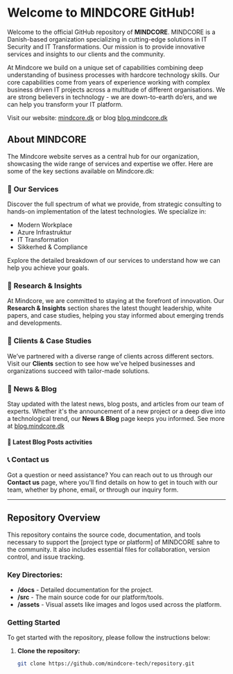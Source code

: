 # Welcome to MINDCORE GitHub!

Welcome to the official GitHub repository of **MINDCORE**. MINDCORE is a Danish-based organization specializing in cutting-edge solutions in IT Security and IT Transformations. Our mission is to provide innovative services and insights to our clients and the community.

At Mindcore we build on a unique set of capabilities combining deep understanding of business processes with hardcore technology skills. Our core capabilities come from years of experience working with complex business driven IT projects across a multitude of different organisations. We are strong believers in technology - we are down-to-earth do’ers, and we can help you transform your IT platform.

Visit our website: [mindcore.dk](https://mindcore.dk) or blog [blog.mindcore.dk](https://blog.mindcore.dk)

## About MINDCORE

The Mindcore website serves as a central hub for our organization, showcasing the wide range of services and expertise we offer. Here are some of the key sections available on Mindcore.dk:

### 🌟 **Our Services**
Discover the full spectrum of what we provide, from strategic consulting to hands-on implementation of the latest technologies. We specialize in:
- Modern Workplace
- Azure Infrastruktur
- IT Transformation
- Sikkerhed & Compliance

Explore the detailed breakdown of our services to understand how we can help you achieve your goals.

### 🧠 **Research & Insights**
At Mindcore, we are committed to staying at the forefront of innovation. Our **Research & Insights** section shares the latest thought leadership, white papers, and case studies, helping you stay informed about emerging trends and developments.

### 🤝 **Clients & Case Studies**
We’ve partnered with a diverse range of clients across different sectors. Visit our **Clients** section to see how we’ve helped businesses and organizations succeed with tailor-made solutions.

### 📢 **News & Blog**
Stay updated with the latest news, blog posts, and articles from our team of experts. Whether it's the announcement of a new project or a deep dive into a technological trend, our **News & Blog** page keeps you informed. See more at [blog.mindcore.dk](https://blog.mindcore.dk)

#### 📝 Latest Blog Posts activities

<!-- LATESTACTIVITYBLOG:START -->

<!-- LATESTACTIVITYBLOG:END -->

### 📞 **Contact us**
Got a question or need assistance? You can reach out to us through our **Contact us** page, where you'll find details on how to get in touch with our team, whether by phone, email, or through our inquiry form.

---

## Repository Overview

This repository contains the source code, documentation, and tools necessary to support the [project type or platform] of MINDCORE sahre to the community. It also includes essential files for collaboration, version control, and issue tracking.

### Key Directories:
- **/docs** - Detailed documentation for the project.
- **/src** - The main source code for our platform/tools.
- **/assets** - Visual assets like images and logos used across the platform.

### Getting Started
To get started with the repository, please follow the instructions below:

1. **Clone the repository:**
   ```bash
   git clone https://github.com/mindcore-tech/repository.git
